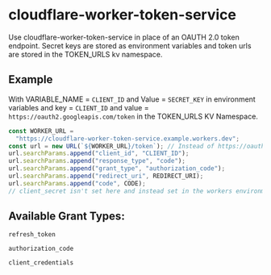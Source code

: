 # cloudflare-worker-token-service

Use cloudflare-worker-token-service in place of an OAUTH 2.0 token endpoint. Secret keys are stored as environment variables and token urls are stored in the TOKEN_URLS kv namespace.

## Example

With VARIABLE_NAME = `CLIENT_ID` and Value = `SECRET_KEY` in environment variables and key = `CLIENT_ID` and value = `https://oauth2.googleapis.com/token` in the TOKEN_URLS KV Namespace.

```js
const WORKER_URL =
  "https://cloudflare-worker-token-service.example.workers.dev";
const url = new URL(`${WORKER_URL}/token`); // Instead of https://oauth2.googleapis.com/token
url.searchParams.append("client_id", "CLIENT_ID");
url.searchParams.append("response_type", "code");
url.searchParams.append("grant_type", "authorization_code");
url.searchParams.append("redirect_uri", REDIRECT_URI);
url.searchParams.append("code", CODE);
// client_secret isn't set here and instead set in the workers environment variables
```

## Available Grant Types:

`refresh_token`

`authorization_code`

`client_credentials`
